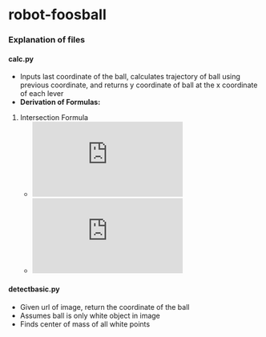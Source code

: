 # robot-foosball

### Explanation of files

#### calc.py
* Inputs last coordinate of the ball, calculates trajectory of ball using previous coordinate, and returns y coordinate of ball at the x coordinate of each lever
* __Derivation of Formulas:__
 1. Intersection Formula
    * ![equation](http://www.sciweavers.org/tex2img.php?eq=y-y_1%20%3D%20%5Cfrac%7By_1-y_2%7D%7Bx_1-x_2%7D%5Ccdot%20%28x-x_1%29&bc=White&fc=Black&im=jpg&fs=12&ff=arev&edit=0)
	* ![equation](http://www.sciweavers.org/tex2img.php?eq=%28y-y_1%29%5Ccdot%28%5Cfrac%7Bx_1-x_2%7D%7By_1-y_2%7D%29%2Bx_1%3Dx&bc=White&fc=Black&im=jpg&fs=12&ff=arev&edit=0)




#### detectbasic.py
* Given url of image, return the coordinate of the ball
* Assumes ball is only white object in image
* Finds center of mass of all white points
